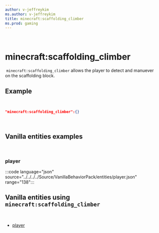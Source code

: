 ```yaml
---
author: v-jeffreykim
ms.author: v-jeffreykim
title: minecraft:scaffolding_climber
ms.prod: gaming
---
```

​
# minecraft:scaffolding_climber
​
`minecraft:scaffolding_climber` allows the player to detect and manuever on the scaffolding block.

## Example
​
```json
"minecraft:scaffolding_climber":{}
```
​
## Vanilla entities examples
​
### player

:::code language="json" source="../../../../Source/VanillaBehaviorPack/entities/player.json" range="138":::
​
## Vanilla entities using `minecraft:scaffolding_climber`
​
- [player](../../../../Source/VanillaBehaviorPack_Snippets/entities/player.md)